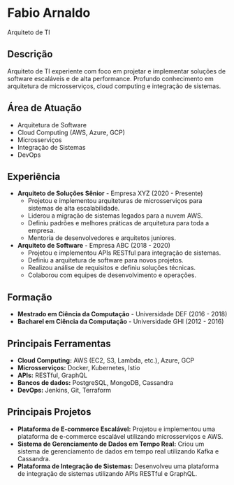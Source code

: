 # Fabio Arnaldo

Arquiteto de TI

## Descrição

Arquiteto de TI experiente com foco em projetar e implementar soluções de software escaláveis e de alta performance. Profundo conhecimento em arquitetura de microsserviços, cloud computing e integração de sistemas.

## Área de Atuação

- Arquitetura de Software
- Cloud Computing (AWS, Azure, GCP)
- Microsserviços
- Integração de Sistemas
- DevOps

## Experiência

- **Arquiteto de Soluções Sênior** - Empresa XYZ (2020 - Presente)
  - Projetou e implementou arquiteturas de microsserviços para sistemas de alta escalabilidade.
  - Liderou a migração de sistemas legados para a nuvem AWS.
  - Definiu padrões e melhores práticas de arquitetura para toda a empresa.
  - Mentoria de desenvolvedores e arquitetos juniores.
- **Arquiteto de Software** - Empresa ABC (2018 - 2020)
  - Projetou e implementou APIs RESTful para integração de sistemas.
  - Definiu a arquitetura de software para novos projetos.
  - Realizou análise de requisitos e definiu soluções técnicas.
  - Colaborou com equipes de desenvolvimento e operações.

## Formação

- **Mestrado em Ciência da Computação** - Universidade DEF (2016 - 2018)
- **Bacharel em Ciência da Computação** - Universidade GHI (2012 - 2016)

## Principais Ferramentas

- **Cloud Computing:** AWS (EC2, S3, Lambda, etc.), Azure, GCP
- **Microsserviços:** Docker, Kubernetes, Istio
- **APIs:** RESTful, GraphQL
- **Bancos de dados:** PostgreSQL, MongoDB, Cassandra
- **DevOps:** Jenkins, Git, Terraform

## Principais Projetos

- **Plataforma de E-commerce Escalável:** Projetou e implementou uma plataforma de e-commerce escalável utilizando microsserviços e AWS.
- **Sistema de Gerenciamento de Dados em Tempo Real:** Criou um sistema de gerenciamento de dados em tempo real utilizando Kafka e Cassandra.
- **Plataforma de Integração de Sistemas:** Desenvolveu uma plataforma de integração de sistemas utilizando APIs RESTful e GraphQL.
